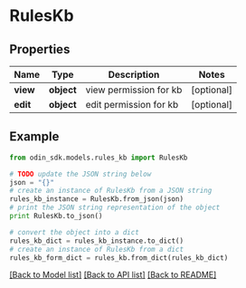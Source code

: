 # RulesKb


## Properties

Name | Type | Description | Notes
------------ | ------------- | ------------- | -------------
**view** | **object** | view permission for kb | [optional] 
**edit** | **object** | edit permission for kb | [optional] 

## Example

```python
from odin_sdk.models.rules_kb import RulesKb

# TODO update the JSON string below
json = "{}"
# create an instance of RulesKb from a JSON string
rules_kb_instance = RulesKb.from_json(json)
# print the JSON string representation of the object
print RulesKb.to_json()

# convert the object into a dict
rules_kb_dict = rules_kb_instance.to_dict()
# create an instance of RulesKb from a dict
rules_kb_form_dict = rules_kb.from_dict(rules_kb_dict)
```
[[Back to Model list]](../README.md#documentation-for-models) [[Back to API list]](../README.md#documentation-for-api-endpoints) [[Back to README]](../README.md)


